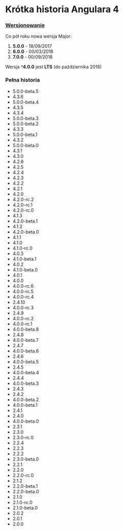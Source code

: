# Krótka historia Angulara 4

### [Wersjonowanie](https://github.com/angular/angular/blob/master/docs/RELEASE_SCHEDULE.md)
Co pół roku nowa wersja Major:

1. **5.0.0** - 18/09/2017
1. **6.0.0** - 00/03/2018
1. **7.0.0** - 00/09/2018

Wersja **^4.0.0** jest **LTS** (do października 2018)

### Pełna historia

* 5.0.0-beta.5
* 4.3.6
* 5.0.0-beta.4
* 4.3.5
* 4.3.4
* 5.0.0-beta.3
* 5.0.0-beta.2
* 4.3.3
* 5.0.0-beta.1
* 4.3.2
* 5.0.0-beta.0
* 4.3.1
* 4.3.0
* 4.2.6
* 4.2.5
* 4.2.4
* 4.2.3
* 4.2.2
* 4.2.1
* 4.2.0
* 4.2.0-rc.2
* 4.2.0-rc.1
* 4.2.0-rc.0
* 4.1.3
* 4.2.0-beta.1
* 4.1.2
* 4.2.0-beta.0
* 4.1.1
* 4.1.0
* 4.1.0-rc.0
* 4.0.3
* 4.1.0-beta.1
* 4.0.2
* 4.1.0-beta.0
* 4.0.1
* 4.0.0
* 4.0.0-rc.6
* 4.0.0-rc.5
* 4.0.0-rc.4
* 2.4.10
* 4.0.0-rc.3
* 2.4.9
* 4.0.0-rc.2
* 4.0.0-rc.1
* 4.0.0-beta.8
* 2.4.8
* 4.0.0-beta.7
* 2.4.7
* 4.0.0-beta.6
* 2.4.6
* 4.0.0-beta.5
* 2.4.5
* 4.0.0-beta.4
* 2.4.4
* 4.0.0-beta.3
* 2.4.3
* 2.4.2
* 4.0.0-beta.2
* 4.0.0-beta.1
* 2.4.1
* 2.4.0
* 4.0.0-beta.0
* 2.3.1
* 2.3.0
* 2.3.0-rc.0
* 2.2.4
* 2.2.3
* 2.2.2
* 2.3.0-beta.0
* 2.2.1
* 2.2.0
* 2.2.0-rc.0
* 2.1.2
* 2.2.0-beta.1
* 2.2.0-beta.0
* 2.1.0
* 2.1.0-rc.0
* 2.1.0-beta.0
* 2.0.2
* 2.0.1
* 2.0.0